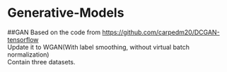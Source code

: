 # Generative-Models
##GAN
Based on the code from https://github.com/carpedm20/DCGAN-tensorflow<br>
Update it to WGAN(With label smoothing, without virtual batch normalization)<br>
Contain three datasets.<br>
